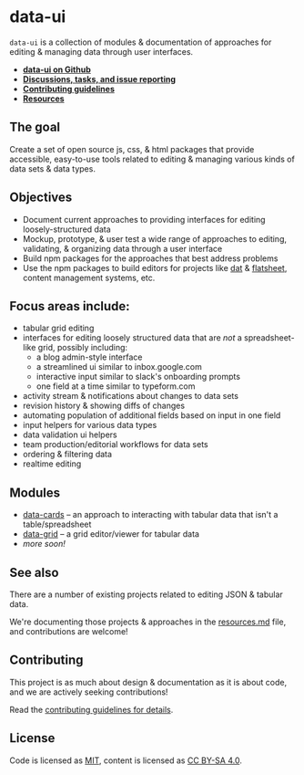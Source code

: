 # data-ui

`data-ui` is a collection of modules & documentation of approaches for editing & managing data through user interfaces.

- **[data-ui on Github](http://github.com/sethvincent/data-ui)**
- **[Discussions, tasks, and issue reporting](http://github.com/sethvincent/data-ui/issues)**
- **[Contributing guidelines](CONTRIBUTING.md)**
- **[Resources](resources.md)**

## The goal

Create a set of open source js, css, & html packages that provide accessible, easy-to-use tools related to editing & managing various kinds of data sets & data types.

## Objectives

- Document current approaches to providing interfaces for editing loosely-structured data
- Mockup, prototype, & user test a wide range of approaches to editing, validating, & organizing data through a user interface
- Build npm packages for the approaches that best address problems
- Use the npm packages to build editors for projects like [dat](http://github.com/maxogden/dat) & [flatsheet](http://github.com/flatsheet), content management systems, etc.

## Focus areas include:

- tabular grid editing
- interfaces for editing loosely structured data that are _not_ a spreadsheet-like grid, possibly including:
  - a blog admin-style interface
  - a streamlined ui similar to inbox.google.com
  - interactive input similar to slack's onboarding prompts
  - one field at a time similar to typeform.com
- activity stream & notifications about changes to data sets
- revision history & showing diffs of changes
- automating population of additional fields based on input in one field
- input helpers for various data types
- data validation ui helpers
- team production/editorial workflows for data sets
- ordering & filtering data
- realtime editing

## Modules

- [data-cards](http://github.com/sethvincent/data-cards) – an approach to interacting with tabular data that isn't a table/spreadsheet
- [data-grid](http://github.com/sethvincent/data-grid) – a grid editor/viewer for tabular data
- _more soon!_

## See also

There are a number of existing projects related to editing JSON & tabular data.

We're documenting those projects & approaches in the [resources.md](resources.md) file, and contributions are welcome!

## Contributing

This project is as much about design & documentation as it is about code, and we are actively seeking contributions!

Read the [contributing guidelines for details](CONTRIBUTING.md).

## License

Code is licensed as [MIT](LICENSE.md), content is licensed as [CC BY-SA 4.0](https://creativecommons.org/licenses/by-sa/4.0/).
